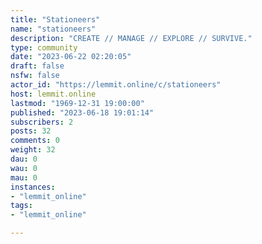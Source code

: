 ```yaml
---
title: "Stationeers" 
name: "stationeers"
description: "CREATE // MANAGE // EXPLORE // SURVIVE."
type: community
date: "2023-06-22 02:20:05"
draft: false
nsfw: false
actor_id: "https://lemmit.online/c/stationeers"
host: lemmit.online
lastmod: "1969-12-31 19:00:00"
published: "2023-06-18 19:01:14"
subscribers: 2
posts: 32
comments: 0
weight: 32
dau: 0
wau: 0
mau: 0
instances:
- "lemmit_online"
tags: 
- "lemmit_online"

---
```

